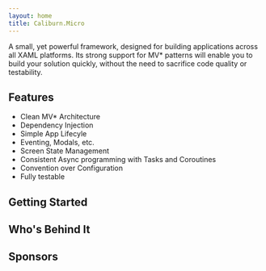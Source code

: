 ```yaml
---
layout: home
title: Caliburn.Micro
---
```


A small, yet powerful framework, designed for building applications across all XAML platforms. Its strong support for MV* patterns will enable you to build your solution quickly, without the need to sacrifice code quality or testability.

## Features
 - Clean MV* Architecture
 - Dependency Injection
 - Simple App Lifecyle
 - Eventing, Modals, etc.
 - Screen State Management
 - Consistent Async programming with Tasks and Coroutines
 - Convention over Configuration
 - Fully testable

## Getting Started

## Who's Behind It

## Sponsors

[nuget]: http://www.nuget.org/packages/Caliburn.Micro
[rob]: http://robeisenberg.com
[bs]: http://www.bluespire.com
[nigel]: http://compiledexperience.com
[mm]: http://markermetro.com
[thomas]: https://twitter.com/thomasibel